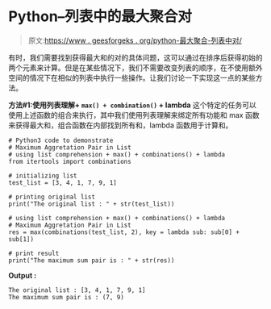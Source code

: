 # Python–列表中的最大聚合对

> 原文:[https://www . geesforgeks . org/python-最大聚合-列表中对/](https://www.geeksforgeeks.org/python-maximum-aggregation-pair-in-list/)

有时，我们需要找到获得最大和的对的具体问题，这可以通过在排序后获得初始的两个元素来计算。但是在某些情况下，我们不需要改变列表的顺序，在不使用额外空间的情况下在相似的列表中执行一些操作。让我们讨论一下实现这一点的某些方法。

**方法#1:使用列表理解+ `max() + combination()` + lambda**
这个特定的任务可以使用上述函数的组合来执行，其中我们使用列表理解来绑定所有功能和 max 函数来获得最大和，组合函数在内部找到所有和，lambda 函数用于计算和。

```
# Python3 code to demonstrate 
# Maximum Aggretation Pair in List
# using list comprehension + max() + combinations() + lambda 
from itertools import combinations 

# initializing list 
test_list = [3, 4, 1, 7, 9, 1] 

# printing original list 
print("The original list : " + str(test_list)) 

# using list comprehension + max() + combinations() + lambda 
# Maximum Aggretation Pair in List
res = max(combinations(test_list, 2), key = lambda sub: sub[0] + sub[1]) 

# print result 
print("The maximum sum pair is : " + str(res)) 
```

**Output :**

```
The original list : [3, 4, 1, 7, 9, 1]
The maximum sum pair is : (7, 9)

```